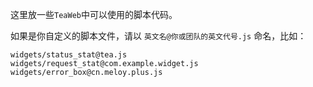 这里放一些`TeaWeb`中可以使用的脚本代码。

如果是你自定义的脚本文件，请以 `英文名@你或团队的英文代号.js` 命名，比如：
~~~
widgets/status_stat@tea.js
widgets/request_stat@com.example.widget.js
widgets/error_box@cn.meloy.plus.js
~~~